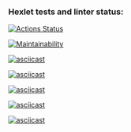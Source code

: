 ### Hexlet tests and linter status:
[![Actions Status](https://github.com/mi-sanity/python-project-49/actions/workflows/hexlet-check.yml/badge.svg)](https://github.com/mi-sanity/python-project-49/actions)

[![Maintainability](https://api.codeclimate.com/v1/badges/2d55daab74e08ab756a6/maintainability)](https://codeclimate.com/github/mi-sanity/python-project-49/maintainability)

[![asciicast](https://asciinema.org/a/JGDrrIgUAqmWEZW0C2APg78Or.svg)](https://asciinema.org/a/JGDrrIgUAqmWEZW0C2APg78Or)

[![asciicast](https://asciinema.org/a/TXRxXSUJMm7h4xKvoM0TXmfVE.svg)](https://asciinema.org/a/TXRxXSUJMm7h4xKvoM0TXmfVE)

[![asciicast](https://asciinema.org/a/vEsgEmArIUipL8Vr2J4bHuGz5.svg)](https://asciinema.org/a/vEsgEmArIUipL8Vr2J4bHuGz5)

[![asciicast](https://asciinema.org/a/5ryQ04MdX4DCgXGkTMBGi1JeG.svg)](https://asciinema.org/a/5ryQ04MdX4DCgXGkTMBGi1JeG)

[![asciicast](https://asciinema.org/a/LYfPXQkFlBFLDBLvY2sVi7nj0.svg)](https://asciinema.org/a/LYfPXQkFlBFLDBLvY2sVi7nj0)
